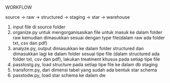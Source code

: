 WORKFLOW

source → raw → structured → staging → star → warehouse

1. input file di source folder
2. organize.py untuk mengorganisasikan file untuk masuk ke dalam folder raw kemudian dimasukkan sesuai dengan type file(dalam raw ada folder txt, csv dan pdf)
3. analyze.py, output dimasukkan ke dalam folder structured dan dimasukkan lagi ke dalam folder sesuai tipe file (dalam structured ada folder txt, csv dan pdf), lakukan treatment khusus pada setiap tipe file
4. passtostg.py, load structure pada setiap tipe file ke dalam db staging
5. transform.py, dari dimensi tabel yang sudah ada bentuk star schema
6. passtodw.py, load star schema ke dalam dw
